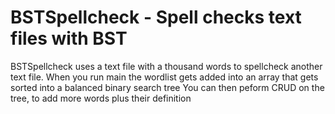 # BSTSpellcheck - Spell checks text files with BST  

BSTSpellcheck uses a text file with a thousand words to spellcheck another text file.
When you run main the wordlist gets added into an array that gets sorted into a balanced binary search tree
You can then peform CRUD on the tree, to add more words plus their definition
